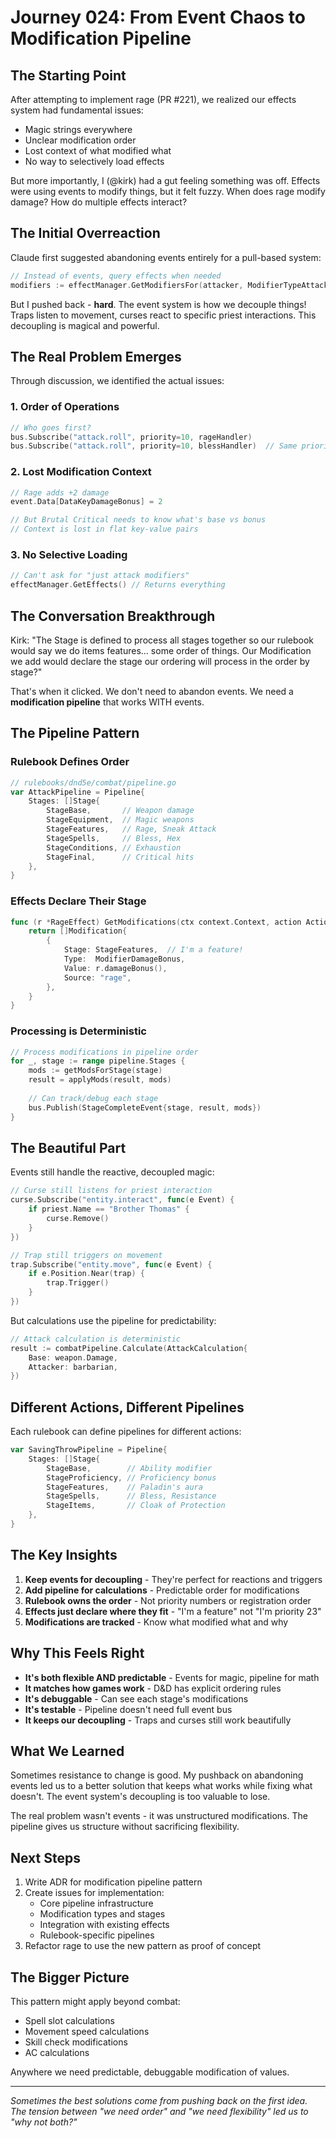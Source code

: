 # Journey 024: From Event Chaos to Modification Pipeline

## The Starting Point

After attempting to implement rage (PR #221), we realized our effects system had fundamental issues:
- Magic strings everywhere
- Unclear modification order
- Lost context of what modified what
- No way to selectively load effects

But more importantly, I (@kirk) had a gut feeling something was off. Effects were using events to modify things, but it felt fuzzy. When does rage modify damage? How do multiple effects interact?

## The Initial Overreaction

Claude first suggested abandoning events entirely for a pull-based system:

```go
// Instead of events, query effects when needed
modifiers := effectManager.GetModifiersFor(attacker, ModifierTypeAttack)
```

But I pushed back - **hard**. The event system is how we decouple things! Traps listen to movement, curses react to specific priest interactions. This decoupling is magical and powerful.

## The Real Problem Emerges

Through discussion, we identified the actual issues:

### 1. Order of Operations
```go
// Who goes first? 
bus.Subscribe("attack.roll", priority=10, rageHandler)
bus.Subscribe("attack.roll", priority=10, blessHandler)  // Same priority!
```

### 2. Lost Modification Context
```go
// Rage adds +2 damage
event.Data[DataKeyDamageBonus] = 2

// But Brutal Critical needs to know what's base vs bonus
// Context is lost in flat key-value pairs
```

### 3. No Selective Loading
```go
// Can't ask for "just attack modifiers"
effectManager.GetEffects() // Returns everything
```

## The Conversation Breakthrough

Kirk: "The Stage is defined to process all stages together so our rulebook would say we do items features... some order of things. Our Modification we add would declare the stage our ordering will process in the order by stage?"

That's when it clicked. We don't need to abandon events. We need a **modification pipeline** that works WITH events.

## The Pipeline Pattern

### Rulebook Defines Order
```go
// rulebooks/dnd5e/combat/pipeline.go
var AttackPipeline = Pipeline{
    Stages: []Stage{
        StageBase,       // Weapon damage
        StageEquipment,  // Magic weapons
        StageFeatures,   // Rage, Sneak Attack
        StageSpells,     // Bless, Hex
        StageConditions, // Exhaustion
        StageFinal,      // Critical hits
    },
}
```

### Effects Declare Their Stage
```go
func (r *RageEffect) GetModifications(ctx context.Context, action Action) []Modification {
    return []Modification{
        {
            Stage: StageFeatures,  // I'm a feature!
            Type:  ModifierDamageBonus,
            Value: r.damageBonus(),
            Source: "rage",
        },
    }
}
```

### Processing is Deterministic
```go
// Process modifications in pipeline order
for _, stage := range pipeline.Stages {
    mods := getModsForStage(stage)
    result = applyMods(result, mods)
    
    // Can track/debug each stage
    bus.Publish(StageCompleteEvent{stage, result, mods})
}
```

## The Beautiful Part

Events still handle the reactive, decoupled magic:
```go
// Curse still listens for priest interaction
curse.Subscribe("entity.interact", func(e Event) {
    if priest.Name == "Brother Thomas" {
        curse.Remove()
    }
})

// Trap still triggers on movement
trap.Subscribe("entity.move", func(e Event) {
    if e.Position.Near(trap) {
        trap.Trigger()
    }
})
```

But calculations use the pipeline for predictability:
```go
// Attack calculation is deterministic
result := combatPipeline.Calculate(AttackCalculation{
    Base: weapon.Damage,
    Attacker: barbarian,
})
```

## Different Actions, Different Pipelines

Each rulebook can define pipelines for different actions:
```go
var SavingThrowPipeline = Pipeline{
    Stages: []Stage{
        StageBase,        // Ability modifier
        StageProficiency, // Proficiency bonus
        StageFeatures,    // Paladin's aura
        StageSpells,      // Bless, Resistance
        StageItems,       // Cloak of Protection
    },
}
```

## The Key Insights

1. **Keep events for decoupling** - They're perfect for reactions and triggers
2. **Add pipeline for calculations** - Predictable order for modifications
3. **Rulebook owns the order** - Not priority numbers or registration order
4. **Effects just declare where they fit** - "I'm a feature" not "I'm priority 23"
5. **Modifications are tracked** - Know what modified what and why

## Why This Feels Right

- **It's both flexible AND predictable** - Events for magic, pipeline for math
- **It matches how games work** - D&D has explicit ordering rules
- **It's debuggable** - Can see each stage's modifications
- **It's testable** - Pipeline doesn't need full event bus
- **It keeps our decoupling** - Traps and curses still work beautifully

## What We Learned

Sometimes resistance to change is good. My pushback on abandoning events led us to a better solution that keeps what works while fixing what doesn't. The event system's decoupling is too valuable to lose.

The real problem wasn't events - it was unstructured modifications. The pipeline gives us structure without sacrificing flexibility.

## Next Steps

1. Write ADR for modification pipeline pattern
2. Create issues for implementation:
   - Core pipeline infrastructure
   - Modification types and stages
   - Integration with existing effects
   - Rulebook-specific pipelines
3. Refactor rage to use the new pattern as proof of concept

## The Bigger Picture

This pattern might apply beyond combat:
- Spell slot calculations
- Movement speed calculations  
- Skill check modifications
- AC calculations

Anywhere we need predictable, debuggable modification of values.

---

*Sometimes the best solutions come from pushing back on the first idea. The tension between "we need order" and "we need flexibility" led us to "why not both?"*